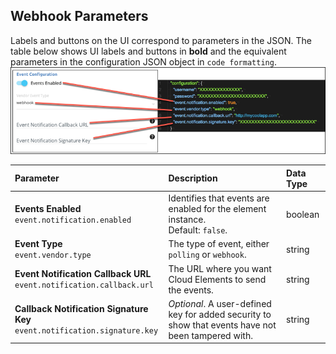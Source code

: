 ## Webhook Parameters

Labels and buttons on the UI correspond to parameters in the JSON. The table below shows UI labels and buttons in **bold** and the equivalent parameters in the configuration JSON object in `code formatting`.
![UI and JSON](/assets/img/events/ui-to-json-hooks.png)

| Parameter | Description   | Data Type |
| :------------- | :------------- | :------------- |
| **Events Enabled** </br>`event.notification.enabled` | Identifies that events are enabled for the element instance.</br>Default: `false`.  | boolean |
| **Event Type**</br>`event.vendor.type` |  The type of event, either `polling` or `webhook`. | string |
| **Event Notification Callback URL**</br>`event.notification.callback.url` |  The URL where you want Cloud Elements to send the events. | string |
| **Callback Notification Signature Key** </br>`event.notification.signature.key` | *Optional*. A user-defined key for added security to show that events have not been tampered with. | string |
